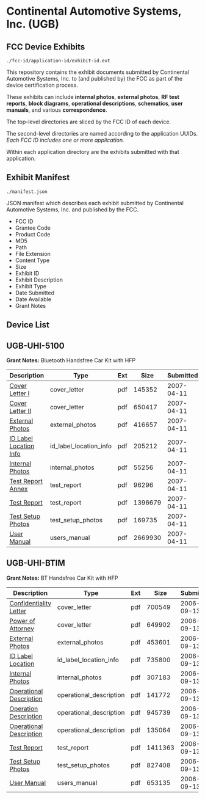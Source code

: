 # Continental Automotive Systems, Inc. (UGB)
## FCC Device Exhibits

```
./fcc-id/application-id/exhibit-id.ext
```

This repository contains the exhibit documents submitted by Continental Automotive Systems, Inc. to (and published by) the FCC as part of the device certification process.

These exhibits can include **internal photos**, **external photos**, **RF test reports**, **block diagrams**, **operational descriptions**, **schematics**, **user manuals**, and various **correspondence**.

The top-level directories are sliced by the FCC ID of each device.

The second-level directories are named according to the application UUIDs. *Each FCC ID includes one or more application.*

Within each application directory are the exhibits submitted with that application. 

## Exhibit Manifest

```
./manifest.json
```

JSON manifest which describes each exhibit submitted by Continental Automotive Systems, Inc. and published by the FCC.

- FCC ID
- Grantee Code
- Product Code
- MD5
- Path
- File Extension
- Content Type
- Size
- Exhibit ID
- Exhibit Description
- Exhibit Type
- Date Submitted
- Date Available
- Grant Notes

## Device List
## UGB-UHI-5100
**Grant Notes:** Bluetooth Handsfree Car Kit with HFP

| Description | Type | Ext | Size | Submitted | Available |
| ----------- | ---- | --- | ---- | --------- | --------- |
| [Cover Letter I](UGB-UHI-5100/6358b2d9e0dbda8afcf90bbd088878e3/778773.pdf) | cover_letter | pdf | 145352 | 2007-04-11 | 2007-04-11 |
| [Cover Letter II](UGB-UHI-5100/6358b2d9e0dbda8afcf90bbd088878e3/778778.pdf) | cover_letter | pdf | 650417 | 2007-04-11 | 2007-04-11 |
| [External Photos](UGB-UHI-5100/6358b2d9e0dbda8afcf90bbd088878e3/778774.pdf) | external_photos | pdf | 416657 | 2007-04-11 | 2007-04-11 |
| [ID Label Location Info](UGB-UHI-5100/6358b2d9e0dbda8afcf90bbd088878e3/778776.pdf) | id_label_location_info | pdf | 205212 | 2007-04-11 | 2007-04-11 |
| [Internal Photos](UGB-UHI-5100/6358b2d9e0dbda8afcf90bbd088878e3/778775.pdf) | internal_photos | pdf | 55256 | 2007-04-11 | 2007-04-11 |
| [Test Report Annex](UGB-UHI-5100/6358b2d9e0dbda8afcf90bbd088878e3/778771.pdf) | test_report | pdf | 96296 | 2007-04-11 | 2007-04-11 |
| [Test Report](UGB-UHI-5100/6358b2d9e0dbda8afcf90bbd088878e3/778772.pdf) | test_report | pdf | 1396679 | 2007-04-11 | 2007-04-11 |
| [Test Setup Photos](UGB-UHI-5100/6358b2d9e0dbda8afcf90bbd088878e3/778780.pdf) | test_setup_photos | pdf | 169735 | 2007-04-11 | 2007-04-11 |
| [User Manual](UGB-UHI-5100/6358b2d9e0dbda8afcf90bbd088878e3/778784.pdf) | users_manual | pdf | 2669930 | 2007-04-11 | 2007-04-11 |
## UGB-UHI-BTIM
**Grant Notes:** BT Handsfree Car Kit with HFP

| Description | Type | Ext | Size | Submitted | Available |
| ----------- | ---- | --- | ---- | --------- | --------- |
| [Confidentiality Letter](UGB-UHI-BTIM/c89e717e15eb8cb01b9d7709981f74f4/704165.pdf) | cover_letter | pdf | 700549 | 2006-09-13 | 2006-09-13 |
| [Power of Attorney](UGB-UHI-BTIM/c89e717e15eb8cb01b9d7709981f74f4/704177.pdf) | cover_letter | pdf | 649902 | 2006-09-13 | 2006-09-13 |
| [External Photos](UGB-UHI-BTIM/c89e717e15eb8cb01b9d7709981f74f4/704166.pdf) | external_photos | pdf | 453601 | 2006-09-13 | 2006-09-13 |
| [ID Label Location](UGB-UHI-BTIM/c89e717e15eb8cb01b9d7709981f74f4/704167.pdf) | id_label_location_info | pdf | 735800 | 2006-09-13 | 2006-09-13 |
| [Internal Photos](UGB-UHI-BTIM/c89e717e15eb8cb01b9d7709981f74f4/704168.pdf) | internal_photos | pdf | 307183 | 2006-09-13 | 2006-09-13 |
| [Operational Description](UGB-UHI-BTIM/c89e717e15eb8cb01b9d7709981f74f4/704169.pdf) | operational_description | pdf | 141772 | 2006-09-13 | 2006-09-13 |
| [Operation Description](UGB-UHI-BTIM/c89e717e15eb8cb01b9d7709981f74f4/704175.pdf) | operational_description | pdf | 945739 | 2006-09-13 | 2006-09-13 |
| [Operational Description](UGB-UHI-BTIM/c89e717e15eb8cb01b9d7709981f74f4/704176.pdf) | operational_description | pdf | 135064 | 2006-09-13 | 2006-09-13 |
| [Test Report](UGB-UHI-BTIM/c89e717e15eb8cb01b9d7709981f74f4/704172.pdf) | test_report | pdf | 1411363 | 2006-09-13 | 2006-09-13 |
| [Test Setup Photos](UGB-UHI-BTIM/c89e717e15eb8cb01b9d7709981f74f4/704173.pdf) | test_setup_photos | pdf | 827408 | 2006-09-13 | 2006-09-13 |
| [User Manual](UGB-UHI-BTIM/c89e717e15eb8cb01b9d7709981f74f4/704174.pdf) | users_manual | pdf | 653135 | 2006-09-13 | 2006-09-13 |
